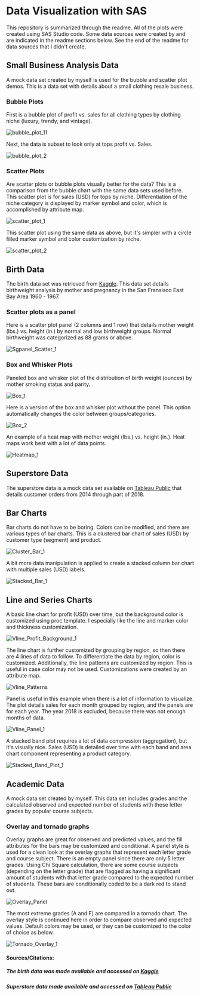 # Data Visualization with SAS

This repository is summarized through the readme. All of the plots were created using SAS Studio code. Some data sources were created by and are indicated in the readme sections below. See the end of the readme for data sources that I didn't create.

## Small Business Analysis Data 
A mock data set created by myself is used for the bubble and scatter plot demos. This is a data set with details about a small clothing resale business. 

### Bubble Plots 

First is a bubble plot of profit vs. sales for all clothing types by clothing niche (luxury, trendy, and vintage).

![bubble_plot_11](Graphs_Plots/Bubble_Plot_11.png)

Next, the data is subset to look only at tops profit vs. Sales.

![bubble_plot_2](Graphs_Plots/Bubble_Plot_2.png)

### Scatter Plots

Are scatter plots or bubble plots visually better for the data? This is a comparison from the bubble chart with the same data sets used before. This scatter plot is for sales (USD) for tops by niche. Differentiation of the niche category is displayed by marker symbol and color, which is accomplished by attribute map.

![scatter_plot_1](Graphs_Plots/Scatter_Plot_1.png)

This scatter plot using the same data as above, but it's simpler with a circle filled marker symbol and color customization by niche. 

![scatter_plot_2](Graphs_Plots/Scatter_Plot_2.png)

## Birth Data
The birth data set was retrieved from [Kaggle](https://www.kaggle.com/datasets/debjeetdas/babies-birth-weight). This data set details birthweight analysis by mother and pregnancy in the San Fransisco East Bay Area 1960 - 1967.

### Scatter plots as a panel

Here is a scatter plot panel (2 columns and 1 row) that details mother weight (lbs.) vs. height (in.) by normal and low birthweight groups. Normal birthweight was categorized as 88 grams or above. 

![Sgpanel_Scatter_1](Graphs_Plots/Sgpanel_Scatter_1.png)

### Box and Whisker Plots

Paneled box and whisker plot of the distribution of birth weight (ounces) by mother smoking status and parity.

![Box_1](Graphs_Plots/Box_1.png)

Here is a version of the box and whisker plot without the panel. This option automatically changes the color between groups/categories.

![Box_2](Graphs_Plots/Box_2.png)

An example of a heat map with mother weight (lbs.) vs. height (in.). Heat maps work best with a lot of data points. 

![Heatmap_1](Graphs_Plots/Heatmap_1.png)

## Superstore Data
The superstore data is a mock data set available on [Tableau Public](https://public.tableau.com/app/resources/sample-data) that details customer orders from 2014 through part of 2018. 

## Bar Charts

Bar charts do not have to be boring. Colors can be modified, and there are various types of bar charts. This is a clustered bar chart of sales (USD) by customer type (segment) and product. 

![Cluster_Bar_1](Graphs_Plots/Cluster_Bar_1.png)

A bit more data manipulation is applied to create a stacked column bar chart with multiple sales (USD) labels.

![Stacked_Bar_1](Graphs_Plots/Stacked_Bar_1.png)

## Line and Series Charts

A basic line chart for profit (USD) over time, but the background color is customized using proc template. I especially like the line and marker color and thickness customization.

![Vline_Profit_Background_1](Graphs_Plots/Vline_Profit_Background_1.png)

The line chart is further customized by grouping by region, so then there are 4 lines of data to follow. To differentiate the data by region, color is customized. Additionally, the line patterns are customized by region. This is useful in case color may not be used. Customizations were created by an attribute map. 

![Vline_Patterns](Graphs_Plots/Vline_Patterns.png)

Panel is useful in this example when there is a lot of information to visualize. The plot details sales for each month grouped by region, and the panels are for each year. The year 2018 is excluded, because there was not enough months of data. 

![Vline_Panel_1](Graphs_Plots/Vline_Panel_1.png)

A stacked band plot requires a lot of data compression (aggregation), but it's visually nice. Sales (USD) is detailed over time with each band and area chart component representing a product category.

![Stacked_Band_Plot_1](Graphs_Plots/Stacked_Band_Plot_1.png)

## Academic Data
A mock data set created by myself. This data set includes grades and the calculated observed and expected number of students with these letter grades by popular course subjects. 

### Overlay and tornado graphs

Overlay graphs are great for observed and predicted values, and the fill attributes for the bars may be customized and conditional. A panel style is used for a clean look at the overlay graphs that represent each letter grade and course subject. There is an empty panel since there are only 5 letter grades. Using Chi Square calculation, there are some course subjects (depending on the letter grade) that are flagged as having a significant amount of students with that letter grade compared to the expected number of students. These bars are conditionally coded to be a dark red to stand out.  

![Overlay_Panel](Graphs_Plots/Overlay_Panel.png)

The most extreme grades (A and F) are compared in a tornado chart. The overlay style is continued here in order to compare observed and expected values. Default colors may be used, or they can be customized to the color of choice as below.

![Tornado_Overlay_1](Graphs_Plots/Tornado_Overlay_1.png)

#### Sources/Citations:
##### The birth data was made available and accessed on [Kaggle](https://www.kaggle.com/datasets/debjeetdas/babies-birth-weight) 
##### Superstore data made available and accessed on [Tableau Public](https://public.tableau.com/app/resources/sample-data)
